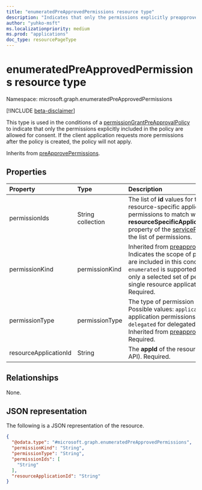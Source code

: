 ```yaml
---
title: "enumeratedPreApprovedPermissions resource type"
description: "Indicates that only the permissions explicitly preapproved will be allowed for consent."
author: "yuhko-msft"
ms.localizationpriority: medium
ms.prod: "applications"
doc_type: resourcePageType
---
```


# enumeratedPreApprovedPermissions resource type

Namespace: microsoft.graph.enumeratedPreApprovedPermissions

[!INCLUDE [beta-disclaimer](../../includes/beta-disclaimer.md)]

This type is used in the conditions of a [permissionGrantPreApprovalPolicy](permissiongrantpreapprovalpolicy.md) to indicate that only the permissions explicitly included in the policy are allowed for consent. If the client application requests more permissions after the policy is created, the policy will not apply.

Inherits from [preApprovePermissions](../resources/preapprovedpermissions.md).

## Properties
|Property|Type|Description|
|:---|:---|:---|
|permissionIds|String collection|The list of **id** values for the specific resource-specific application permissions to match with. See the **resourceSpecificApplicationPermissions** property of the [servicePrincipal](serviceprincipal.md) object for the list of permissions.|
|permissionKind|permissionKind| Inherited from [preapprovedpermissions](../resources/preapprovedpermissions.md). Indicates the scope of permissions that are included in this condition set. Only `enumerated` is supported to indicate that only a selected set of permissions from a single resource application are allowed. Required.|
|permissionType|permissionType|The type of permission being granted. Possible values: `application` for application permissions (app roles), or `delegated` for delegated permissions. Inherited from [preapprovedpermissions](../resources/preapprovedpermissions.md). Required.|
|resourceApplicationId|String|The **appId** of the resource application (the API). Required.|

## Relationships
None.

## JSON representation
The following is a JSON representation of the resource.
<!-- {
  "blockType": "resource",
  "@odata.type": "microsoft.graph.enumeratedPreApprovedPermissions"
}
-->
``` json
{
  "@odata.type": "#microsoft.graph.enumeratedPreApprovedPermissions",
  "permissionKind": "String",
  "permissionType": "String",
  "permissionIds": [
    "String"
  ],
  "resourceApplicationId": "String"
}
```
